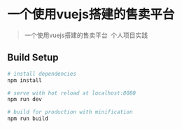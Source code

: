 # 一个使用vuejs搭建的售卖平台

> 一个使用vuejs搭建的售卖平台  个人项目实践

## Build Setup

``` bash
# install dependencies
npm install

# serve with hot reload at localhost:8080
npm run dev

# build for production with minification
npm run build
```
